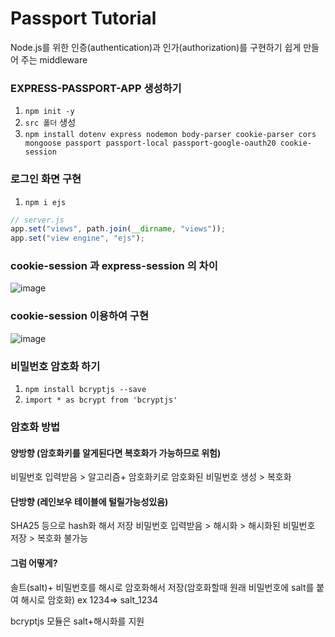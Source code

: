 # Passport Tutorial
Node.js를 위한 인증(authentication)과 인가(authorization)를 구현하기 쉽게 만들어 주는 middleware

### EXPRESS-PASSPORT-APP 생성하기
1. `npm init -y`
2. `src 폴더` 생성
3. `npm install dotenv express nodemon body-parser cookie-parser cors mongoose passport passport-local passport-google-oauth20 cookie-session`

### 로그인 화면 구현
1. `npm i ejs`
```javascript
// server.js
app.set("views", path.join(__dirname, "views"));
app.set("view engine", "ejs");
```
### cookie-session 과 express-session 의 차이
![image](https://github.com/foriinrangelen/Passport/assets/123726292/7d79084d-5f1c-4d78-92a8-df648e2f0a43)

### cookie-session 이용하여 구현
![image](https://github.com/foriinrangelen/Passport/assets/123726292/4409adde-5278-4df7-bdb9-dbb058eb3bb1)
### 비밀번호 암호화 하기
1. `npm install bcryptjs --save`
2. `import * as bcrypt from 'bcryptjs'`
### 암호화 방법
#### 양방향 (암호화키를 알게된다면 복호화가 가능하므로 위험)
비밀번호 입력받음 > 알고리즘+ 암호화키로 암호화된 비밀번호 생성 > 복호화

#### 단방향 (레인보우 테이블에 털릴가능성있음)
SHA25 등으로 hash화 해서 저장
비밀번호 입력받음 > 해시화 > 해시화된 비밀번호 저장 > 복호화 불가능
#### 그럼 어떻게?
솔트(salt)+ 비밀번호를 해시로 암호화해서 저장(암호화할때 원래 비밀번호에 salt를 붙여 해시로 암호화)
ex 1234=> salt_1234

bcryptjs 모듈은 salt+해시화를 지원
